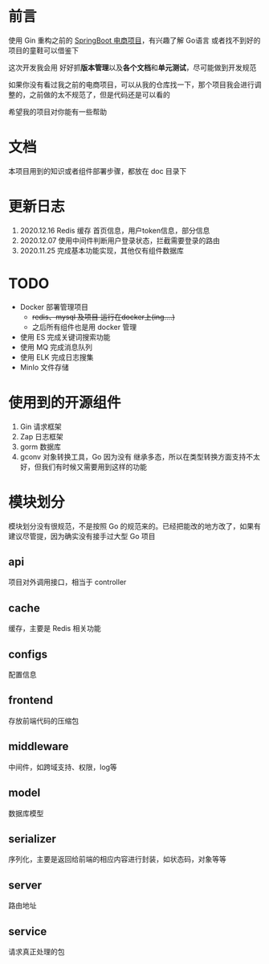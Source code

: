# 前言

使用 Gin 重构之前的 [SpringBoot 电商项目](https://github.com/leosanqing/foodie-shop-dev)，有兴趣了解 Go语言 或者找不到好的项目的童鞋可以借鉴下

这次开发我会用 好好抓**版本管理**以及**各个文档**和**单元测试**，尽可能做到开发规范

如果你没有看过我之前的电商项目，可以从我的仓库找一下，那个项目我会进行调整的，之前做的太不规范了，但是代码还是可以看的

希望我的项目对你能有一些帮助

# 文档

本项目用到的知识或者组件部署步骤，都放在 doc 目录下

# 更新日志

1. 2020.12.16 Redis 缓存 首页信息，用户token信息，部分信息
2. 2020.12.07 使用中间件判断用户登录状态，拦截需要登录的路由
3. 2020.11.25 完成基本功能实现，其他仅有组件数据库



# TODO

- Docker 部署管理项目
  - ~~redis、mysql 及项目 运行在docker上(ing....)~~
  - 之后所有组件也是用 docker 管理
- 使用 ES 完成关键词搜索功能
- 使用 MQ 完成消息队列
- 使用 ELK 完成日志搜集
- MinIo 文件存储





# 使用到的开源组件

1. Gin 请求框架
2. Zap 日志框架
3. gorm 数据库
4. gconv 对象转换工具，Go 因为没有 继承多态，所以在类型转换方面支持不太好，但我们有时候又需要用到这样的功能

# 模块划分

模块划分没有很规范，不是按照 Go 的规范来的。已经把能改的地方改了，如果有建议尽管提，因为确实没有接手过大型 Go 项目

## api 

项目对外调用接口，相当于 controller

## cache

缓存，主要是 Redis 相关功能

## configs

配置信息

## frontend

存放前端代码的压缩包

## middleware

中间件，如跨域支持、权限，log等

## model 

数据库模型

## serializer

序列化，主要是返回给前端的相应内容进行封装，如状态码，对象等等

## server

路由地址

## service

请求真正处理的包

